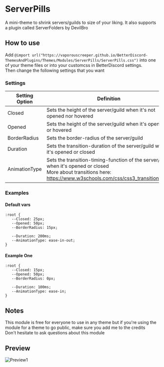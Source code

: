# ServerPills
A mini-theme to shrink servers/guilds to size of your liking. It also supports a plugin called ServerFolders by DevilBro

## How to use
Add `@import url("https://vaporouscreeper.github.io/BetterDiscord-ThemesAndPlugins/Themes/Modules/ServerPills/ServerPills.css")` into one of your theme files or into your customcss in BetterDiscord settings.<br/> 
Then change the following settings that you want

### Settings
| Setting Option | Definition | Default |
| ----- | ----- | ----- |
| Closed | Sets the height of the server/guild when it's not opened nor hovered | 25px |
| Opened | Sets the height of the server/guild when it's opened or hovered | 50px |
| BorderRadius | Sets the border-radius of the server/guild | 15px |
| Duration | Sets the transition-duration of the server/guild when it's opened or closed | 200ms |
| AnimationType | Sets the transition-timing-function of the server/guild when it's opened or closed <br/> More about transitions here: https://www.w3schools.com/css/css3_transitions.asp | ease-in-out |

### Examples
#### Default vars
```
:root {
   --Closed: 25px;
   --Opened: 50px;
   --BorderRadius: 15px; 

   --Duration: 200ms;
   --AnimationType: ease-in-out;
}
```
#### Example One
```
:root {
   --Closed: 15px;
   --Opened: 50px;
   --BorderRadius: 0px; 

   --Duration: 100ms;
   --AnimationType: ease-in;
}
```

## Notes
This module is free for everyone to use in any theme but if you're using the module for a theme to go public, make sure you add me to the credits<br/>
Don't hesitate to ask questions about this module

## Preview
![Preview1](https://raw.githubusercontent.com/VaporousCreeper/BetterDiscord/master/Themes/Modules/ServerPills/ServerPills_Preview.png)
